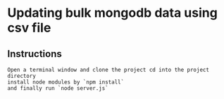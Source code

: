 # Updating bulk mongodb data using csv file


## Instructions
    
    Open a terminal window and clone the project cd into the project directory
    install node modules by `npm install`
    and finally run `node server.js`

